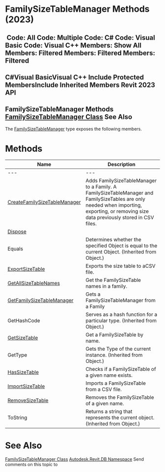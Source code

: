 # FamilySizeTableManager Methods (2023)

﻿
 Code: All Code: Multiple Code: C# Code: Visual Basic Code: Visual C++  Members: Show All Members: Filtered Members: Filtered Members: Filtered   
---  
C#Visual BasicVisual C++
Include Protected MembersInclude Inherited Members
Revit 2023 API  
---  
FamilySizeTableManager Methods  
[FamilySizeTableManager Class](dc4bfffa-e529-49d5-6077-c1e03370cc6c.md "FamilySizeTableManager Class") See Also  
---  
The [FamilySizeTableManager](dc4bfffa-e529-49d5-6077-c1e03370cc6c.md "FamilySizeTableManager Class") type exposes the following members.
# Methods
| Name | Description |
| --- | --- |
| --- | --- | --- |
| [CreateFamilySizeTableManager](9b6a6ac2-e778-2df8-b455-0018e1a16b32.md "CreateFamilySizeTableManager Method") | Adds FamilySizeTableManager to a Family. A FamilySizeTableManager and FamilySizeTables are only needed when importing, exporting, or removing size data previously stored in CSV files. |
| [Dispose](c2168c47-887f-9418-5534-4b905623f579.md "Dispose Method") |
| Equals | Determines whether the specified Object is equal to the current Object. (Inherited from Object.) |
| [ExportSizeTable](40539d6c-8288-94cb-0052-2e8203d15e43.md "ExportSizeTable Method") | Exports the size table to aCSV file. |
| [GetAllSizeTableNames](e043b624-d464-d0f3-e1c6-3a5bdaaa3238.md "GetAllSizeTableNames Method") | Get the FamilySizeTable names in a family. |
| [GetFamilySizeTableManager](823ee0d2-cd75-bcd9-8017-df014095b8ea.md "GetFamilySizeTableManager Method") | Gets a FamilySizeTableManager from a Family |
| GetHashCode | Serves as a hash function for a particular type.  (Inherited from Object.) |
| [GetSizeTable](e2fb9f86-e444-67b6-c830-4037206636b4.md "GetSizeTable Method") | Get a FamilySizeTable by name. |
| GetType | Gets the Type of the current instance. (Inherited from Object.) |
| [HasSizeTable](7f0f08f7-d73f-759d-6533-e0671b1d56df.md "HasSizeTable Method") | Checks if a FamilySizeTable of a given name exists. |
| [ImportSizeTable](17fc8c33-626c-f39d-48a9-94e307e742bb.md "ImportSizeTable Method") | Imports a FamilySizeTable from a CSV file. |
| [RemoveSizeTable](04e4938e-bef5-0a6a-2f44-c8e7428be37b.md "RemoveSizeTable Method") | Removes the FamilySizeTable of a given name. |
| ToString | Returns a string that represents the current object. (Inherited from Object.) |

# See Also
[FamilySizeTableManager Class](dc4bfffa-e529-49d5-6077-c1e03370cc6c.md "FamilySizeTableManager Class")
[Autodesk.Revit.DB Namespace](87546ba7-461b-c646-cbb1-2cb8f5bff8b2.md "Autodesk.Revit.DB Namespace")
Send comments on this topic to 
